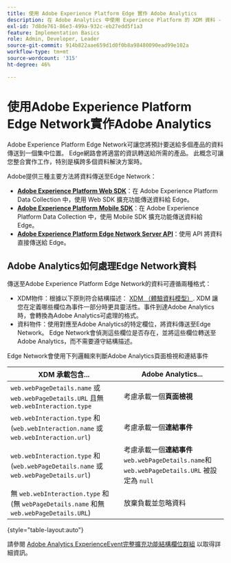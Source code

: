 ```yaml
---
title: 使用 Adobe Experience Platform Edge 實作 Adobe Analytics
description: 在 Adobe Analytics 中使用 Experience Platform 的 XDM 資料 - 總覽
exl-id: 7d8de761-86e3-499a-932c-eb27edd5f1a3
feature: Implementation Basics
role: Admin, Developer, Leader
source-git-commit: 914b822aae659d1d0f0b8a98480090ead99e102a
workflow-type: tm+mt
source-wordcount: '315'
ht-degree: 46%

---
```


# 使用Adobe Experience Platform Edge Network實作Adobe Analytics

Adobe Experience Platform Edge Network可讓您將預計要送給多個產品的資料傳送到一個集中位置。 Edge網路會將適當的資訊轉送給所需的產品。 此概念可讓您整合實作工作，特別是橫跨多個資料解決方案時。

Adobe提供三種主要方法將資料傳送至Edge Network：

* **[Adobe Experience Platform Web SDK](web-sdk/overview.md)**：在 Adobe Experience Platform Data Collection 中，使用 Web SDK 擴充功能傳送資料給 Edge。
* **[Adobe Experience Platform Mobile SDK](mobile-sdk/overview.md)**：在 Adobe Experience Platform Data Collection 中，使用 Mobile SDK 擴充功能傳送資料給 Edge。
* **[Adobe Experience Platform Edge Network Server API](server-api/overview.md)**：使用 API 將資料直接傳送給 Edge。



## Adobe Analytics如何處理Edge Network資料

傳送至Adobe Experience Platform Edge Network的資料可遵循兩種格式：

* XDM物件：根據以下原則符合結構描述： [XDM （體驗資料模型）](https://experienceleague.adobe.com/docs/experience-platform/xdm/home.html?lang=zh-Hant). XDM 讓您在定義哪些欄位為事件一部分時更具靈活性。事件到達Adobe Analytics時，會轉換為Adobe Analytics可處理的格式。
* 資料物件：使用對應至Adobe Analytics的特定欄位，將資料傳送至Edge Network。 Edge Network會偵測這些欄位是否存在，並將這些欄位轉送至Adobe Analytics，而不需要遵守結構描述。


Edge Network會使用下列邏輯來判斷Adobe Analytics頁面檢視和連結事件

| XDM 承載包含... | Adobe Analytics... |
|---|---|
| `web.webPageDetails.name` 或 `web.webPageDetails.URL` 且無 `web.webInteraction.type` | 考慮承載一個&#x200B;**頁面檢視** |
| `web.webInteraction.type` 和 (`web.webInteraction.name` 或 `web.webInteraction.url`) | 考慮承載一個&#x200B;**連結事件** |
| `web.webInteraction.type` 和 (`web.webPageDetails.name` 或 `web.webPageDetails.url`) | 考慮承載一個&#x200B;**連結事件** <br/>`web.webPageDetails.name`和 `web.webPageDetails.URL` 被設定為 `null` |
| 無 `web.webInteraction.type` 和 (無 `webPageDetails.name` 和無 `web.webPageDetails.URL`) | 放棄負載並忽略資料 |

{style="table-layout:auto"}

請參閱 [Adobe Analytics ExperienceEvent完整擴充功能結構欄位群組](https://experienceleague.adobe.com/docs/experience-platform/xdm/field-groups/event/analytics-full-extension.html) 以取得詳細資訊。
